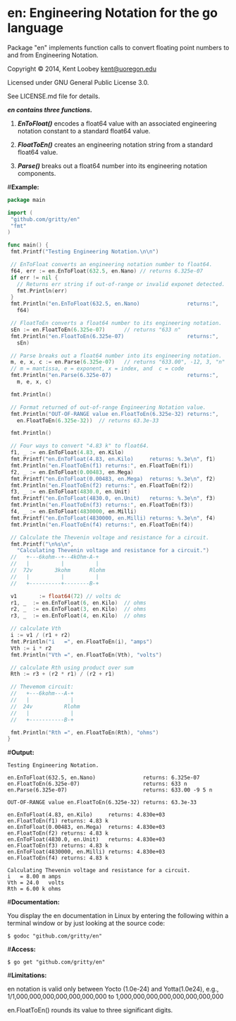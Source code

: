 en: Engineering Notation for the go language
==

Package "en" implements function calls to convert floating point numbers to and from Engineering Notation.

Copyright © 2014, Kent Loobey <kent@uoregon.edu>

Licensed under GNU General Public License 3.0.

See LICENSE.md file for details.

**_en contains three functions._**

1. **_EnToFloat()_** encodes a float64 value with an associated engineering notation constant to a standard float64 value.

2. **_FloatToEn()_** creates an engineering notation string from a standard float64 value.

3. **_Parse()_** breaks out a float64 number into its engineering notation components.

#**Example:**

 ```go
package main

import (
  "github.com/gritty/en"
  "fmt"
)

func main() {
  fmt.Printf("Testing Engineering Notation.\n\n")

  // EnToFloat converts an engineering notation number to float64.
  f64, err := en.EnToFloat(632.5, en.Nano) // returns 6.325e-07
  if err != nil {
    // Returns err string if out-of-range or invalid exponet detected.
    fmt.Println(err)
  }
  fmt.Println("en.EnToFloat(632.5, en.Nano)               returns:",
    f64)

  // FloatToEn converts a float64 number to its engineering notation.
  sEn := en.FloatToEn(6.325e-07)      // returns "633 n"
  fmt.Println("en.FloatToEn(6.325e-07)                    returns:",
    sEn)

  // Parse breaks out a float64 number into its engineering notation.
  m, e, x, c := en.Parse(6.325e-07)   // returns "633.00", -12, 3, "n"
  // m = mantissa, e = exponent, x = index, and  c = code
  fmt.Println("en.Parse(6.325e-07)                        returns:",
    m, e, x, c)

  fmt.Println()

  // Format returned of out-of-range Engineering Notation value.
  fmt.Println("OUT-OF-RANGE value en.FloatToEn(6.325e-32) returns:",
    en.FloatToEn(6.325e-32))  // returns 63.3e-33

  fmt.Println()

  // Four ways to convert "4.83 k" to float64.
  f1, _ := en.EnToFloat(4.83, en.Kilo)
  fmt.Printf("en.EnToFloat(4.83, en.Kilo)     returns: %.3e\n", f1)
  fmt.Println("en.FloatToEn(f1) returns:", en.FloatToEn(f1))
  f2, _ := en.EnToFloat(0.00483, en.Mega)
  fmt.Printf("en.EnToFloat(0.00483, en.Mega)  returns: %.3e\n", f2)
  fmt.Println("en.FloatToEn(f2) returns:", en.FloatToEn(f2))
  f3, _ := en.EnToFloat(4830.0, en.Unit)
  fmt.Printf("en.EnToFloat(4830.0, en.Unit)   returns: %.3e\n", f3)
  fmt.Println("en.FloatToEn(f3) returns:", en.FloatToEn(f3))
  f4, _ := en.EnToFloat(4830000, en.Milli)
  fmt.Printf("en.EnToFloat(4830000, en.Milli) returns: %.3e\n", f4)
  fmt.Println("en.FloatToEn(f4) returns:", en.FloatToEn(f4))

  // Calculate the Thevenin voltage and resistance for a circuit.
  fmt.Printf("\n%s\n",
    "Calculating Thevenin voltage and resistance for a circuit.")
  //   +---6kohm--+--4kOhm-A-+
  //   |          |          |
  //  72v       3kohm      Rlohm
  //   |          |          |
  //   +----------+--------B-+

  v1       := float64(72) // volts dc
  r1, _  := en.EnToFloat(6, en.Kilo)  // ohms
  r2, _  := en.EnToFloat(3, en.Kilo)  // ohms
  r3, _  := en.EnToFloat(4, en.Kilo)  // ohms

  // calculate Vth
  i := v1 / (r1 + r2)
  fmt.Println("i   =", en.FloatToEn(i), "amps")
  Vth := i * r2
  fmt.Println("Vth =", en.FloatToEn(Vth), "volts")

  // calculate Rth using product over sum
  Rth := r3 + (r2 * r1) / (r2 + r1)

  // Thevemom circuit:
  //   +---6kohm---A-+
  //   |             |
  //  24v          Rlohm
  //   |             |
  //   +-----------B-+

  fmt.Println("Rth =", en.FloatToEn(Rth), "ohms")
}
 ```

#**Output:**

 ```
Testing Engineering Notation.

en.EnToFloat(632.5, en.Nano)               returns: 6.325e-07
en.FloatToEn(6.325e-07)                    returns: 633 n
en.Parse(6.325e-07)                        returns: 633.00 -9 5 n

OUT-OF-RANGE value en.FloatToEn(6.325e-32) returns: 63.3e-33

en.EnToFloat(4.83, en.Kilo)     returns: 4.830e+03
en.FloatToEn(f1) returns: 4.83 k
en.EnToFloat(0.00483, en.Mega)  returns: 4.830e+03
en.FloatToEn(f2) returns: 4.83 k
en.EnToFloat(4830.0, en.Unit)   returns: 4.830e+03
en.FloatToEn(f3) returns: 4.83 k
en.EnToFloat(4830000, en.Milli) returns: 4.830e+03
en.FloatToEn(f4) returns: 4.83 k

Calculating Thevenin voltage and resistance for a circuit.
i   = 8.00 m amps
Vth = 24.0   volts
Rth = 6.00 k ohms
 ```

#**Documentation:**

You display the en documentation in Linux by entering the following 
within a terminal window or by just looking at the source code:

 ```
$ godoc "github.com/gritty/en"
 ```

#**Access:**

 ```
$ go get "github.com/gritty/en"
 ```

#**Limitations:**

en notation is valid only between Yocto (1.0e-24) and Yotta(1.0e24), e.g., 1/1,000,000,000,000,000,000,000 to 1,000,000,000,000,000,000,000,000

en.FloatToEn() rounds its value to three significant digits.

